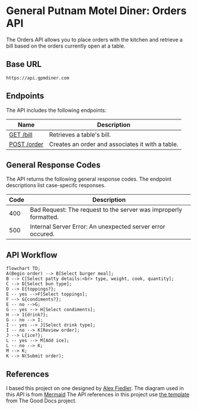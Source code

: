 # General Putnam Motel Diner: Orders API

The Orders API allows you to place orders with the kitchen and retrieve a bill based on the orders currently open at a table.

## Base URL

`https://api.gpmdiner.com`

## Endpoints
The API includes the following endpoints:

Name | Description
---- | -----------
[GET /bill](GET-bill.md) | Retrieves a table's bill.
[POST /order](POST-order-meal.md) | Creates an order and associates it with a table.

## General Response Codes

The API returns the following general response codes. The endpoint descriptions list case-specifc responses.

Code | Description
---- | -----------
400  | Bad Request: The request to the server was improperly formatted.
500  | Internal Server Error: An unexpected server error occured.


## API  Workflow

```mermaid
flowchart TD;
A(Begin order) --> B[Select burger meal];
B --> C[Select patty details:<br> type, weight, cook, quantity];
C --> D[Select bun type];
D --> E{toppings?};
E -- yes -->F[Select toppings];
F --> G{condiments?};
E -- no -->G;
G -- yes --> H[Select condiments];
H --> I{drink?};
G -- no --> I;
I -- yes --> J[Select drink type];
I -- no --> K[Review order];
J --> L{ice?};
L -- yes --> M[Add ice];
L -- no --> K;
M --> K;
K --> N(Submit order);
```

## References
I based this project on one designed by [Alex Fiedler](https://www.linkedin.com/feed/update/urn:li:activity:6626465471241732096/).
The diagram used in this API is from [Mermaid](https://mermaid-js.github.io/mermaid/#/)
The API references in this project use 
[the template](https://github.com/thegooddocsproject/templates/blob/master/api-reference/api-reference.md) from The Good Docs project. 
